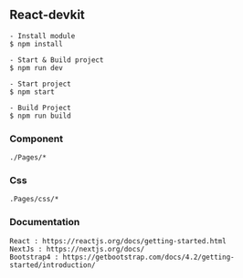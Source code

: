 ## React-devkit
```
- Install module
$ npm install

- Start & Build project
$ npm run dev

- Start project
$ npm start

- Build Project
$ npm run build
```
### Component
```
./Pages/*
```
### Css
```
.Pages/css/*
```
### Documentation
```
React : https://reactjs.org/docs/getting-started.html
NextJs : https://nextjs.org/docs/
Bootstrap4 : https://getbootstrap.com/docs/4.2/getting-started/introduction/
```
